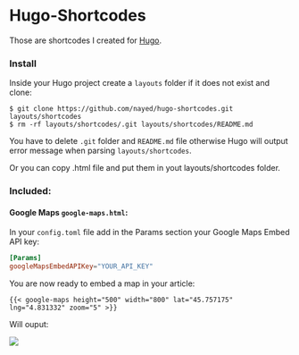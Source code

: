 # Hugo-Shortcodes
Those are shortcodes I created for [Hugo](https://gohugo.io/).

### Install
Inside your Hugo project create a `layouts` folder if it does not exist and clone:
```
$ git clone https://github.com/nayed/hugo-shortcodes.git layouts/shortcodes
$ rm -rf layouts/shortcodes/.git layouts/shortcodes/README.md
```
You have to delete `.git` folder and `README.md` file otherwise Hugo will output error message when parsing `layouts/shortcodes`.

Or you can copy .html file and put them in yout layouts/shortcodes folder.

### Included:

#### Google Maps `google-maps.html`:
In your `config.toml` file add in the Params section your Google Maps Embed API key:
```toml
[Params]
googleMapsEmbedAPIKey="YOUR_API_KEY"
```

You are now ready to embed a map in your article:
```
{{< google-maps height="500" width="800" lat="45.757175" lng="4.831332" zoom="5" >}}
```

Will ouput:

![](https://i.imgur.com/FN330NI.png)

